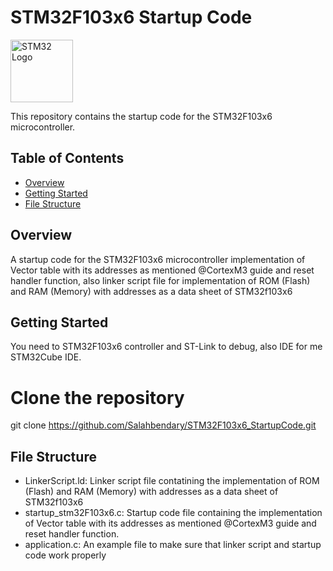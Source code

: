# STM32F103x6 Startup Code

<img src="https://www.disk91.com/wp-content/uploads/2018/09/12180191.png" alt="STM32 Logo" width="100" height="100">

This repository contains the startup code for the STM32F103x6 microcontroller.

## Table of Contents

- [Overview](#overview)
- [Getting Started](#getting-started)
- [File Structure](#file-structure)


## Overview
A startup code for the STM32F103x6 microcontroller implementation of Vector table with its addresses as mentioned @CortexM3 guide and reset handler function, also linker script file for implementation of ROM (Flash) and RAM (Memory) with addresses as a data sheet of STM32f103x6

## Getting Started

You need to STM32F103x6 controller and ST-Link to debug, also IDE for me STM32Cube IDE. 

# Clone the repository
git clone https://github.com/Salahbendary/STM32F103x6_StartupCode.git

## File Structure

- LinkerScript.ld: Linker script file contatining the implementation of ROM (Flash) and RAM (Memory) with addresses as a data sheet of STM32f103x6
- startup_stm32F103x6.c: Startup code file containing the implementation of Vector table with its addresses as mentioned @CortexM3 guide and reset handler function.
- application.c: An example file to make sure that linker script and startup code work properly
